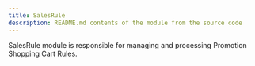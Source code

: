 ```yaml
---
title: SalesRule
description: README.md contents of the module from the source code
---
```


SalesRule module is responsible for managing and processing Promotion Shopping Cart Rules.


